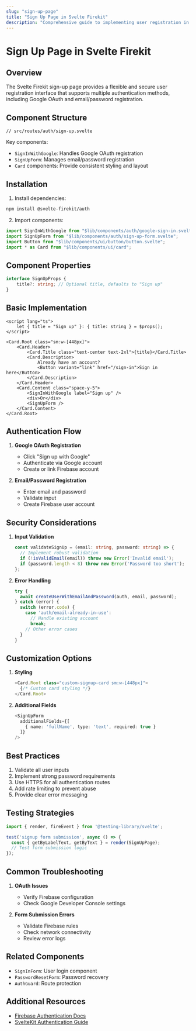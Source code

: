```yaml
---
slug: "sign-up-page"
title: "Sign Up Page in Svelte Firekit"
description: "Comprehensive guide to implementing user registration in your SvelteKit application using Svelte Firekit's authentication components, including Google OAuth and email/password registration."
---
```


# Sign Up Page in Svelte Firekit

## Overview

The Svelte Firekit sign-up page provides a flexible and secure user registration interface that supports multiple authentication methods, including Google OAuth and email/password registration.

## Component Structure

```svelte
// src/routes/auth/sign-up.svelte
```

Key components:
- `SignInWithGoogle`: Handles Google OAuth registration
- `SignUpForm`: Manages email/password registration
- `Card` components: Provide consistent styling and layout

## Installation

1. Install dependencies:

```bash
npm install @svelte-firekit/auth
```

2. Import components:

```typescript
import SignInWithGoogle from "$lib/components/auth/google-sign-in.svelte";
import SignUpForm from "$lib/components/auth/sign-up-form.svelte";
import Button from "$lib/components/ui/button/button.svelte";
import * as Card from "$lib/components/ui/card";
```

## Component Properties

```typescript
interface SignUpProps {
    title?: string; // Optional title, defaults to "Sign up"
}
```

## Basic Implementation

```svelte
<script lang="ts">
    let { title = "Sign up" }: { title: string } = $props();
</script>

<Card.Root class="sm:w-[448px]">
    <Card.Header>
        <Card.Title class="text-center text-2xl">{title}</Card.Title>
        <Card.Description>
            Already have an account?
            <Button variant="link" href="/sign-in">Sign in here</Button>
        </Card.Description>
    </Card.Header>
    <Card.Content class="space-y-5">
        <SignInWithGoogle label="Sign up" />
        <div>Or</div>
        <SignUpForm />
    </Card.Content>
</Card.Root>
```

## Authentication Flow

1. **Google OAuth Registration**
   - Click "Sign up with Google"
   - Authenticate via Google account
   - Create or link Firebase account

2. **Email/Password Registration**
   - Enter email and password
   - Validate input
   - Create Firebase user account

## Security Considerations

1. **Input Validation**
   ```typescript
   const validateSignUp = (email: string, password: string) => {
     // Implement robust validation
     if (!isValidEmail(email)) throw new Error('Invalid email');
     if (password.length < 8) throw new Error('Password too short');
   };
   ```

2. **Error Handling**
   ```typescript
   try {
     await createUserWithEmailAndPassword(auth, email, password);
   } catch (error) {
     switch (error.code) {
       case 'auth/email-already-in-use':
         // Handle existing account
         break;
       // Other error cases
     }
   }
   ```

## Customization Options

1. **Styling**
   ```typescript
   <Card.Root class="custom-signup-card sm:w-[448px]">
     {/* Custom card styling */}
   </Card.Root>
   ```

2. **Additional Fields**
   ```typescript
   <SignUpForm 
     additionalFields={[
       { name: 'fullName', type: 'text', required: true }
     ]} 
   />
   ```

## Best Practices

1. Validate all user inputs
2. Implement strong password requirements
3. Use HTTPS for all authentication routes
4. Add rate limiting to prevent abuse
5. Provide clear error messaging

## Testing Strategies

```typescript
import { render, fireEvent } from '@testing-library/svelte';

test('signup form submission', async () => {
  const { getByLabelText, getByText } = render(SignUpPage);
  // Test form submission logic
});
```

## Common Troubleshooting

1. **OAuth Issues**
   - Verify Firebase configuration
   - Check Google Developer Console settings

2. **Form Submission Errors**
   - Validate Firebase rules
   - Check network connectivity
   - Review error logs

## Related Components

- `SignInForm`: User login component
- `PasswordResetForm`: Password recovery
- `AuthGuard`: Route protection

## Additional Resources

- [Firebase Authentication Docs](https://firebase.google.com/docs/auth)
- [SvelteKit Authentication Guide](https://kit.svelte.dev/docs/authentication)